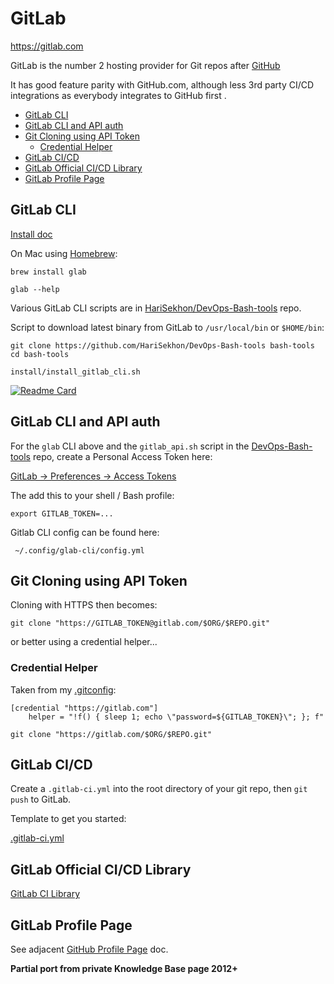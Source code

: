 # GitLab

<https://gitlab.com>

GitLab is the number 2 hosting provider for Git repos after [GitHub](github.md)

It has good feature parity with GitHub.com, although less 3rd party CI/CD integrations as everybody integrates to GitHub first .

<!-- INDEX_START -->

- [GitLab CLI](#gitlab-cli)
- [GitLab CLI and API auth](#gitlab-cli-and-api-auth)
- [Git Cloning using API Token](#git-cloning-using-api-token)
  - [Credential Helper](#credential-helper)
- [GitLab CI/CD](#gitlab-cicd)
- [GitLab Official CI/CD Library](#gitlab-official-cicd-library)
- [GitLab Profile Page](#gitlab-profile-page)

<!-- INDEX_END -->

## GitLab CLI

[Install doc](https://gitlab.com/gitlab-org/cli/-/blob/main/README.md#installation)

On Mac using [Homebrew](brew.md):

```shell
brew install glab
```

```shell
glab --help
```

Various GitLab CLI scripts are in [HariSekhon/DevOps-Bash-tools](https://github.com/HariSekhon/DevOps-Bash-tools) repo.

Script to download latest binary from GitLab to `/usr/local/bin` or `$HOME/bin`:

```shell
git clone https://github.com/HariSekhon/DevOps-Bash-tools bash-tools
cd bash-tools
```

```shell
install/install_gitlab_cli.sh
```

[![Readme Card](https://github-readme-stats.vercel.app/api/pin/?username=HariSekhon&repo=DevOps-Bash-tools&theme=ambient_gradient&description_lines_count=3)](https://github.com/HariSekhon/DevOps-Bash-tools)

## GitLab CLI and API auth

For the `glab` CLI above and the `gitlab_api.sh` script in the
[DevOps-Bash-tools](https://github.com/HariSekhon/DevOps-Bash-tools) repo, create a Personal Access Token here:

[GitLab -> Preferences -> Access Tokens](https://gitlab.com/-/user_settings/personal_access_tokens)

The add this to your shell / Bash profile:

```shell
export GITLAB_TOKEN=...
```

Gitlab CLI config can be found here:

```text
 ~/.config/glab-cli/config.yml
```

## Git Cloning using API Token

Cloning with HTTPS then becomes:

```shell
git clone "https://GITLAB_TOKEN@gitlab.com/$ORG/$REPO.git"
```

or better using a credential helper...

### Credential Helper

Taken from my [.gitconfig](https://github.com/HariSekhon/DevOps-Bash-tools/blob/master/.gitconfig):

```properties
[credential "https://gitlab.com"]
    helper = "!f() { sleep 1; echo \"password=${GITLAB_TOKEN}\"; }; f"
```

```shell
git clone "https://gitlab.com/$ORG/$REPO.git"
```

## GitLab CI/CD

Create a `.gitlab-ci.yml` into the root directory of your git repo, then `git push` to GitLab.

Template to get you started:

[.gitlab-ci.yml](https://github.com/HariSekhon/Templates/blob/master/.gitlab-ci.yml)

## GitLab Official CI/CD Library

[GitLab CI Library](https://gitlab.com/gitlab-org/gitlab/-/tree/master/.gitlab/ci)

## GitLab Profile Page

See adjacent [GitHub Profile Page](github.md#github-profile-page) doc.

**Partial port from private Knowledge Base page 2012+**
